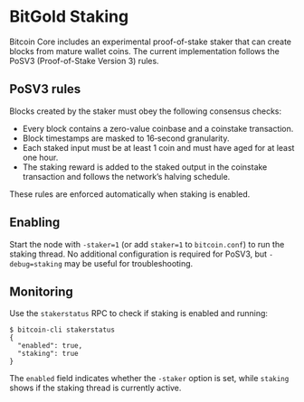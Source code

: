 # BitGold Staking

Bitcoin Core includes an experimental proof-of-stake staker that can create
blocks from mature wallet coins. The current implementation follows the
PoSV3 (Proof-of-Stake Version 3) rules.

## PoSV3 rules

Blocks created by the staker must obey the following consensus checks:

- Every block contains a zero-value coinbase and a coinstake transaction.
- Block timestamps are masked to 16‑second granularity.
- Each staked input must be at least 1 coin and must have aged for at least
  one hour.
- The staking reward is added to the staked output in the coinstake
  transaction and follows the network’s halving schedule.

These rules are enforced automatically when staking is enabled.

## Enabling

Start the node with `-staker=1` (or add `staker=1` to `bitcoin.conf`) to run
the staking thread. No additional configuration is required for PoSV3, but
`-debug=staking` may be useful for troubleshooting.

## Monitoring

Use the `stakerstatus` RPC to check if staking is enabled and running:

```
$ bitcoin-cli stakerstatus
{
  "enabled": true,
  "staking": true
}
```

The `enabled` field indicates whether the `-staker` option is set, while `staking` shows if the staking thread is currently active.
